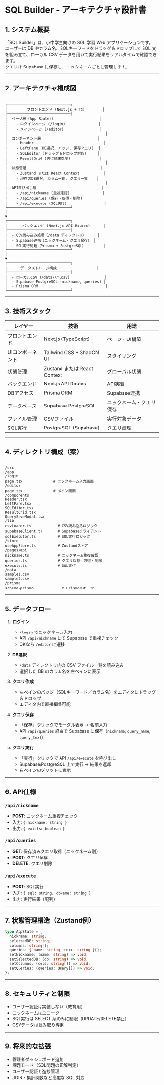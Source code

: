 # SQL Builder - アーキテクチャ設計書

## 1. システム概要
「SQL Builder」は、小中学生向けの SQL 学習 Web アプリケーションです。  
ユーザーは DB やカラム名、SQLキーワードをドラッグ＆ドロップして SQL 文を組み立て、ローカル CSV データを用いて実行結果をリアルタイムで確認できます。  
クエリは Supabase に保存し、ニックネームごとに管理します。

---

## 2. アーキテクチャ構成図

```

┌─────────────────────────────┐
│         フロントエンド (Next.js + TS)        │
│─────────────────────────────│
│  ページ層（App Router）                    │
│    - ログインページ (/login)               │
│    - メインページ (/editor)                │
│                                             │
│  コンポーネント層                          │
│    - Header                                │
│    - LeftPane (DB選択, バッジ, 保存クエリ)  │
│    - SQLEditor (ドラッグ＆ドロップ対応)     │
│    - ResultGrid (実行結果表示)             │
│                                             │
│  状態管理                                  │
│    - Zustand または React Context           │
│    - 現在のDB選択, カラム一覧, クエリ一覧    │
│                                             │
│  API呼び出し層                              │
│    - /api/nickname (重複確認)               │
│    - /api/queries (保存・取得・削除)        │
│    - /api/execute (SQL実行)                 │
└─────────────────────────────┘
│
▼
┌─────────────────────────────┐
│       バックエンド (Next.js API Routes)      │
│─────────────────────────────│
│  - CSV読み込み処理（/data ディレクトリ）     │
│  - Supabase連携（ニックネーム・クエリ保存） │
│  - SQL実行処理（Prisma + PostgreSQL）        │
└─────────────────────────────┘
│
▼
┌─────────────────────────────┐
│      データストレージ構成                  │
│─────────────────────────────│
│  - ローカルCSV (/data/\*.csv)                │
│  - Supabase PostgreSQL (nickname, queries) │
│  - Prisma ORM                               │
└─────────────────────────────┘

```

---

## 3. 技術スタック

| レイヤー           | 技術                         | 用途 |
|--------------------|------------------------------|------|
| フロントエンド     | Next.js (TypeScript)         | ページ・UI構築 |
| UIコンポーネント   | Tailwind CSS + ShadCN UI     | スタイリング |
| 状態管理           | Zustand または React Context | グローバル状態 |
| バックエンド       | Next.js API Routes           | API実装 |
| DBアクセス         | Prisma ORM                   | Supabase連携 |
| データベース       | Supabase PostgreSQL          | ニックネーム・クエリ保存 |
| ファイル管理       | CSVファイル                  | 実行対象データ |
| SQL実行            | PostgreSQL (Supabase)        | クエリ処理 |

---

## 4. ディレクトリ構成（案）

```

/src
/app
/login
page.tsx              # ニックネーム入力画面
/editor
page.tsx              # メイン画面
/components
Header.tsx
LeftPane.tsx
SQLEditor.tsx
ResultGrid.tsx
QuerySaveModal.tsx
/lib
csvLoader.ts            # CSV読み込みロジック
supabaseClient.ts       # Supabaseクライアント
sqlExecutor.ts          # SQL実行ロジック
/store
useAppStore.ts          # Zustandストア
/pages/api
nickname.ts             # ニックネーム重複確認
queries.ts              # クエリ保存・取得・削除
execute.ts              # SQL実行
/data
sample1.csv
sample2.csv
/prisma
schema.prisma             # Prismaスキーマ

````

---

## 5. データフロー

1. **ログイン**
   - `/login` でニックネーム入力
   - API `/api/nickname` にて Supabase で重複チェック
   - OKなら `/editor` に遷移

2. **DB選択**
   - `/data` ディレクトリ内の CSV ファイル一覧を読み込み
   - 選択した DB のカラム名を左ペインに表示

3. **クエリ作成**
   - 左ペインのバッジ（SQLキーワード／カラム名）をエディタにドラッグ＆ドロップ
   - エディタ内で直接編集可能

4. **クエリ保存**
   - 「保存」クリックでモーダル表示 → 名前入力
   - API `/api/queries` 経由で Supabase に保存（`nickname`, `query_name`, `query_text`）

5. **クエリ実行**
   - 「実行」クリックで API `/api/execute` を呼び出し
   - Supabase/PostgreSQL 上で実行 → 結果を返却
   - 右ペインのグリッドに表示

---

## 6. API仕様

### `/api/nickname`
- **POST**: ニックネーム重複チェック
- 入力: `{ nickname: string }`
- 出力: `{ exists: boolean }`

### `/api/queries`
- **GET**: 保存済みクエリ取得（ニックネーム別）
- **POST**: クエリ保存
- **DELETE**: クエリ削除

### `/api/execute`
- **POST**: SQL実行
- 入力: `{ sql: string, dbName: string }`
- 出力: 実行結果（配列）

---

## 7. 状態管理構造（Zustand例）

```ts
type AppState = {
  nickname: string;
  selectedDB: string;
  columns: string[];
  queries: { name: string; text: string }[];
  setNickname: (name: string) => void;
  setSelectedDB: (db: string) => void;
  setColumns: (cols: string[]) => void;
  setQueries: (queries: Query[]) => void;
};
````

---

## 8. セキュリティと制限

* ユーザー認証は実装しない（教育用）
* ニックネームはユニーク
* SQL実行は SELECT 系のみに制限（UPDATE/DELETE禁止）
* CSVデータは読み取り専用

---

## 9. 将来的な拡張

* 管理者ダッシュボード追加
* 課題モード（SQL問題の正解判定）
* ユーザー認証と進捗管理
* JOIN・集計関数など高度な SQL 対応
